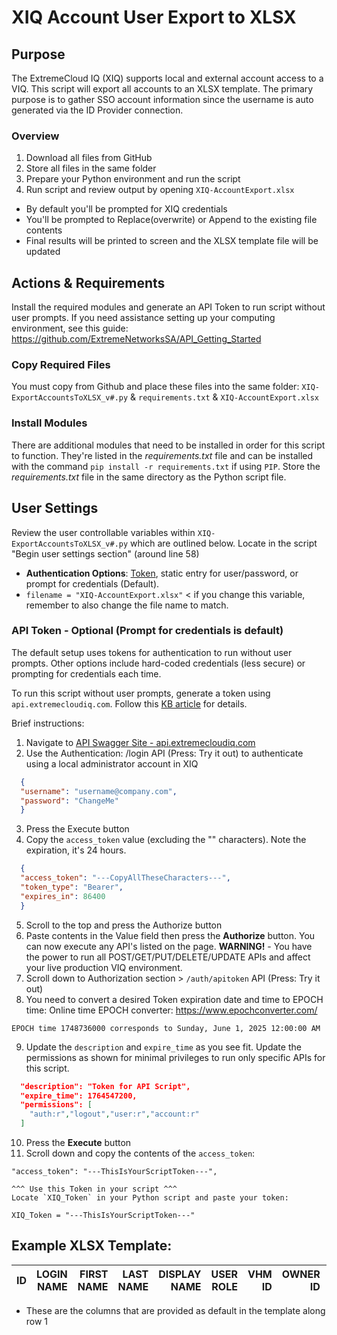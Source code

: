 # XIQ Account User Export to XLSX
## Purpose
The ExtremeCloud IQ (XIQ) supports local and external account access to a VIQ.  This script will export all accounts to an XLSX template.  The primary purpose is to gather SSO account information since the username is auto generated via the ID Provider connection.

### Overview
1. Download all files from GitHub
2. Store all files in the same folder
3. Prepare your Python environment and run the script
4. Run script and review output by opening `XIQ-AccountExport.xlsx`
- By default you'll be prompted for XIQ credentials
- You'll be prompted to Replace(overwrite) or Append to the existing file contents
- Final results will be printed to screen and the XLSX template file will be updated

## Actions & Requirements
Install the required modules and generate an API Token to run script without user prompts.  If you need assistance setting up your computing environment, see this guide: https://github.com/ExtremeNetworksSA/API_Getting_Started

### Copy Required Files
You must copy from Github and place these files into the same folder:  `XIQ-ExportAccountsToXLSX_v#.py` & `requirements.txt` & `XIQ-AccountExport.xlsx`

### Install Modules
There are additional modules that need to be installed in order for this script to function.  They're listed in the *requirements.txt* file and can be installed with the command `pip install -r requirements.txt` if using `PIP`.  Store the *requirements.txt* file in the same directory as the Python script file.

## User Settings
Review the user controllable variables within `XIQ-ExportAccountsToXLSX_v#.py` which are outlined below.
Locate in the script "Begin user settings section" (around line 58)
  - **Authentication Options**:  [Token](#api-token), static entry for user/password, or prompt for credentials (Default).
  - `filename = "XIQ-AccountExport.xlsx"` < if you change this variable, remember to also change the file name to match.

### API Token - Optional (Prompt for credentials is default)
The default setup uses tokens for authentication to run without user prompts. Other options include hard-coded credentials (less secure) or prompting for credentials each time.

To run this script without user prompts, generate a token using `api.extremecloudiq.com`. Follow this [KB article](https://extreme-networks.my.site.com/ExtrArticleDetail?an=000102173) for details.

Brief instructions:

  1) Navigate to [API Swagger Site - api.extremecloudiq.com](https://api.extremecloudiq.com)
  2) Use the Authentication: /login API (Press: Try it out) to authenticate using a local administrator account in XIQ
  ```json
    {
    "username": "username@company.com",
    "password": "ChangeMe"
    }
  ```
  3) Press the Execute button
  4) Copy the `access_token` value (excluding the "" characters).  Note the expiration, it's 24 hours.
  ```json
    {
    "access_token": "---CopyAllTheseCharacters---",
    "token_type": "Bearer",
    "expires_in": 86400
    }
  ```
  5) Scroll to the top and press the Authorize button
  6) Paste contents in the Value field then press the **Authorize** button.  You can now execute any API's listed on the page.  **WARNING!** - You have the power to run all POST/GET/PUT/DELETE/UPDATE APIs and affect your live production VIQ environment.
  7) Scroll down to Authorization section > `/auth/apitoken` API (Press: Try it out)
  8) You need to convert a desired Token expiration date and time to EPOCH time:  Online time EPOCH converter:  https://www.epochconverter.com/
  
    EPOCH time 1748736000 corresponds to Sunday, June 1, 2025 12:00:00 AM
  
  9) Update the `description` and `expire_time` as you see fit.  Update the permissions as shown for minimal privileges to run only specific APIs for this script.
  ```json
    "description": "Token for API Script",
    "expire_time": 1764547200,
    "permissions": [
      "auth:r","logout","user:r","account:r"
    ]
  ```
  10) Press the **Execute** button
  11) Scroll down and copy the contents of the `access_token`:

    "access_token": "---ThisIsYourScriptToken---",

    ^^^ Use this Token in your script ^^^
    Locate `XIQ_Token` in your Python script and paste your token:

    XIQ_Token = "---ThisIsYourScriptToken---"

## Example XLSX Template:

| ID | LOGIN NAME | FIRST NAME | LAST NAME | DISPLAY NAME | USER ROLE | VHM ID | OWNER ID | ACCOUNT NAME |
| --: | --:| --:| --:| --:| --:| --:| --:| --:|

- These are the columns that are provided as default in the template along row 1
